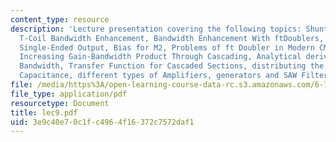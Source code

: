 ```yaml
---
content_type: resource
description: 'Lecture presentation covering the following topics: Shunt-Series Peaking,
  T-Coil Bandwidth Enhancement, Bandwidth Enhancement With ftDoublers, how to create
  Single-Ended Output, Bias for M2, Problems of ft Doubler in Modern CMOS RF Circuits,
  Increasing Gain-Bandwidth Product Through Cascading, Analytical derivation of overall
  Bandwidth, Transfer Function for Cascaded Sections, distributing the Input and Output
  Capacitance, different types of Amplifiers, generators and SAW Filters etc.'
file: /media/https%3A/open-learning-course-data-rc.s3.amazonaws.com/6-776-high-speed-communication-circuits-spring-2005/3e9c40e70c1fc4964f16372c7572daf1_lec9.pdf
file_type: application/pdf
resourcetype: Document
title: lec9.pdf
uid: 3e9c40e7-0c1f-c496-4f16-372c7572daf1
---
```

